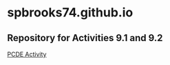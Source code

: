 # spbrooks74.github.io
## Repository for Activities 9.1 and 9.2
<a href="http://spbrooks74.github.io/PCDE-Activity-9.1"> PCDE Activity </a>
